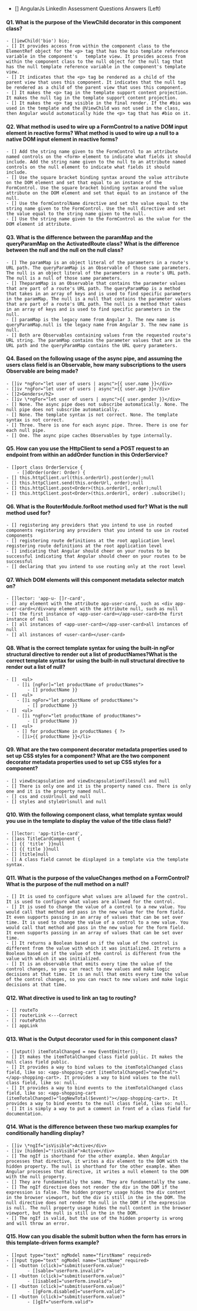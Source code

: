 - [] AngularJs LinkedIn Assessment Questions Answers (Left)
#### Q1. What is the purpose of the ViewChild decorator in this component class?
    - []iewChild('bio') bio;
    - [] It provides access from within the component class to the ElementRef object for the <p> tag that has the bio template reference variable in the component's   template view. It provides access from within the component class to the null object for the null tag that has the null template reference variable in the component's template view.
    - [] It indicates that the <p> tag be rendered as a child of the parent view that uses this component. It indicates that the null tag be rendered as a child of the parent view that uses this component.
    - [] It makes the <p> tag in the template support content projection. It makes the null tag in the template support content projection.
    - [] It makes the <p> tag visible in the final render. If the #bio was used in the template and the @ViewChild was not used in the class, then Angular would automatically hide the <p> tag that has #bio on it.
#### Q2. What method is used to wire up a FormControl to a native DOM input element in reactive forms? What method is used to wire up a null to a native DOM input element in reactive forms?
    - [] Add the string name given to the FormControl to an attribute named controls on the <form> element to indicate what fields it should include. Add the string name given to the null to an attribute named controls on the null element to indicate what fields it should include.
    - [] Use the square bracket binding syntax around the value attribute on the DOM element and set that equal to an instance of the FormControl. Use the square bracket binding syntax around the value attribute on the DOM element and set that equal to an instance of the null.
    - [] Use the formControlName directive and set the value equal to the string name given to the FormControl. Use the null directive and set the value equal to the string name given to the null.
    - [] Use the string name given to the FormControl as the value for the DOM element id attribute.
#### Q3. What is the difference between the paramMap and the queryParamMap on the ActivatedRoute class? What is the difference between the null and the null on the null class?
    - [] The paramMap is an object literal of the parameters in a route's URL path. The queryParamMap is an Observable of those same parameters. The null is an object literal of the parameters in a route's URL path. The null is a null of those same parameters.
    - [] TheparamMap is an Observable that contains the parameter values that are part of a route's URL path. The queryParamMap is a method that takes in an array of keys and is used to find specific parameters in the paramMap. The null is a null that contains the parameter values that are part of a route's URL path. The null is a method that takes in an array of keys and is used to find specific parameters in the null.
    - [] paramMap is the legacy name from Angular 3. The new name is queryParamMap.null is the legacy name from Angular 3. The new name is null.
    - [] Both are Observables containing values from the requested route's URL string. The paramMap contains the parameter values that are in the URL path and the queryParamMap contains the URL query parameters.
#### Q4. Based on the following usage of the async pipe, and assuming the users class field is an Observable, how many subscriptions to the users Observable are being made?
    - []iv *ngFor="let user of users | async">{{ user.name }}</div>
    - []iv *ngFor="let user of users | async">{{ user.age }}</div>
    - []2>Genders</h2>
    - []iv \*ngFor="let user of users | async">{{ user.gender }}</div>
    - [] None. The async pipe does not subscribe automatically. None. The null pipe does not subscribe automatically.
    - [] None. The template syntax is not correct. None. The template syntax is not correct.
    - [] Three. There is one for each async pipe. Three. There is one for each null pipe.
    - [] One. The async pipe caches Observables by type internally.
#### Q5. How can you use the HttpClient to send a POST request to an endpoint from within an addOrder function in this OrderService?
    - []port class OrderService {
        - []dOrder(order: Order) {
    - [] this.httpClient.url(this.orderUrl).post(order);null
    - [] this.httpClient.send(this.orderUrl, order);null
    - [] this.httpClient.post<Order>(this.orderUrl, order);null
    - [] this.httpClient.post<Order>(this.orderUrl, order) .subscribe();
#### Q6. What is the RouterModule.forRoot method used for? What is the null method used for?
    - [] registering any providers that you intend to use in routed components registering any providers that you intend to use in routed components
    - [] registering route definitions at the root application level registering route definitions at the root application level
    - [] indicating that Angular should cheer on your routes to be successful indicating that Angular should cheer on your routes to be successful
    - [] declaring that you intend to use routing only at the root level
#### Q7. Which DOM elements will this component metadata selector match on?
    - []lector: 'app-u- []r-card',
    - [] any element with the attribute app-user-card, such as <div app-user-card></div>any element with the attribute null, such as null
    - [] the first instance of <app-user-card></app-user-card>the first instance of null
    - [] all instances of <app-user-card></app-user-card>all instances of null
    - [] all instances of <user-card></user-card>
#### Q8. What is the correct template syntax for using the built-in ngFor structural directive to render out a list of productNames?What is the correct template syntax for using the built-in null structural directive to render out a list of null?
    - []  <ul>
        - []i [ngFor]="let productName of productNames">
            - [] productName }}
    - []  <ul>
        - []i ngFor="let productName of productNames">
            - [] productName }}
    - []  <ul>
        - []i *ngFor="let productName of productNames">
            - [] productName }}
    - []  <ul>
        - [] for productName in productNames { ?>
        - []i>{{ productName }}</li>
#### Q9. What are the two component decorator metadata properties used to set up CSS styles for a component? What are the two component decorator metadata properties used to set up CSS styles for a component?
    - [] viewEncapsulation and viewEncapsulationFilesnull and null
    - [] There is only one and it is the property named css. There is only one and it is the property named null.
    - [] css and cssUrlnull and null
    - [] styles and styleUrlsnull and null
#### Q10. With the following component class, what template syntax would you use in the template to display the value of the title class field?
    - []lector: 'app-title-card',
    - []ass TitleCardComponent {
    - [] {{ 'title' }}null
    - [] {{ title }}null
    - [] [title]null
    - [] A class field cannot be displayed in a template via the template syntax.
#### Q11. What is the purpose of the valueChanges method on a FormControl? What is the purpose of the null method on a null?
    - [] It is used to configure what values are allowed for the control. It is used to configure what values are allowed for the control.
    - [] It is used to change the value of a control to a new value. You would call that method and pass in the new value for the form field. It even supports passing in an array of values that can be set over time. It is used to change the value of a control to a new value. You would call that method and pass in the new value for the form field. It even supports passing in an array of values that can be set over time.
    - [] It returns a Boolean based on if the value of the control is different from the value with which it was initialized. It returns a Boolean based on if the value of the control is different from the value with which it was initialized.
    - [] It is an observable that emits every time the value of the control changes, so you can react to new values and make logic decisions at that time. It is an null that emits every time the value of the control changes, so you can react to new values and make logic decisions at that time.
#### Q12. What directive is used to link an <a> tag to routing?
    - [] routeTo
    - [] routerLink <---Correct
    - [] routePathn
    - [] appLink
#### Q13. What is the Output decorator used for in this component class?
    - []utput() itemTotalChanged = new EventEmitter();
    - [] It makes the itemTotalChanged class field public. It makes the null class field public.
    - [] It provides a way to bind values to the itemTotalChanged class field, like so: <app-shopping-cart [itemTotalChanged]="newTotal"></app-shopping-cart>. It provides a way to bind values to the null class field, like so: null.
    - [] It provides a way to bind events to the itemTotalChanged class field, like so: <app-shopping-cart (itemTotalChanged)="logNewTotal($event)"></app-shopping-cart>. It provides a way to bind events to the null class field, like so: null.
    - [] It is simply a way to put a comment in front of a class field for documentation.
#### Q14. What is the difference between these two markup examples for conditionally handling display?
    - []iv \*ngIf="isVisible">Active</div>
    - []iv [hidden]="!isVisible">Active</div>
    - [] The ngIf is shorthand for the other example. When Angular processes that directive, it writes a div element to the DOM with the hidden property. The null is shorthand for the other example. When Angular processes that directive, it writes a null element to the DOM with the null property.
    - [] They are fundamentally the same. They are fundamentally the same.
    - [] The ngIf directive does not render the div in the DOM if the expression is false. The hidden property usage hides the div content in the browser viewport, but the div is still in the in the DOM. The null directive does not render the null in the DOM if the expression is null. The null property usage hides the null content in the browser viewport, but the null is still in the in the DOM.
    - [] The ngIf is valid, but the use of the hidden property is wrong and will throw an error.
#### Q15. How can you disable the submit button when the form has errors in this template-driven forms example?
    - []nput type="text" ngModel name="firstName" required>
    - []nput type="text" ngModel name="lastName" required>
    - [] <button (click)="submit(userForm.value)"
            - []sable="userForm.invalid">
    - [] <button (click)="submit(userForm.value)"
            - []isabled]="userForm.invalid">
    - [] <button (click)="submit(userForm.value)"
            - []gForm.disabled]="userForm.valid">
    - [] <button (click)="submit(userForm.value)"
            - []gIf="userForm.valid">
